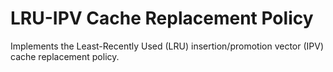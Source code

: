 # LRU-IPV Cache Replacement Policy
Implements the Least-Recently Used (LRU) insertion/promotion vector (IPV) cache replacement policy.
